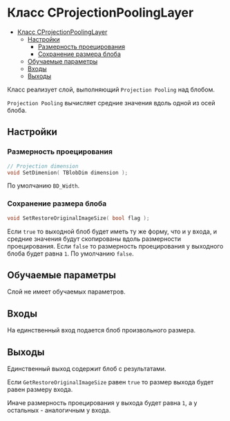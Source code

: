 # Класс CProjectionPoolingLayer

<!-- TOC -->

- [Класс CProjectionPoolingLayer](#класс-cprojectionpoolinglayer)
    - [Настройки](#настройки)
        - [Размерность проецирования](#размерность-проецирования)
        - [Сохранение размера блоба](#сохранение-размера-блоба)
    - [Обучаемые параметры](#обучаемые-параметры)
    - [Входы](#входы)
    - [Выходы](#выходы)

<!-- /TOC -->

Класс реализует слой, выполняющий `Projection Pooling` над блобом.

`Projection Pooling` вычисляет средние значения вдоль одной из осей блоба.

## Настройки

### Размерность проецирования

```c++
// Projection dimension
void SetDimenion( TBlobDim dimension );
```

По умолчанию `BD_Width`.

### Сохранение размера блоба

```c++
void SetRestoreOriginalImageSize( bool flag );
```

Если `true` то выходной блоб будет иметь ту же форму, что и у входа, и средние значения будут скопированы вдоль размерности проецирования.
Если `false` то размерность проецирования у выходного блоба будет равна `1`.
По умолчанию `false`.

## Обучаемые параметры

Слой не имеет обучаемых параметров.

## Входы

На единственный вход подается блоб произвольного размера.

## Выходы

Единственный выход содержит блоб с результатами.

Если `GetRestoreOriginalImageSize` равен `true` то размер выхода будет равен размеру входа.

Иначе размерность проецирования у выхода будет равна `1`, а у остальных - аналогичным у входа.
